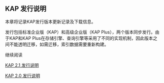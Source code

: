 ## KAP 发行说明

本章将记录KAP发行版本更新记录及下载信息。

发行包括标准企业版（KAP）和高级企业版（KAP Plus），两个版本同步发行。由于KAP和KAP Plus在存储引擎、查询引擎等采用了不同的实现机制，因此版本之间不能透明迁移，如需迁移，索引数据需要重新构建。

继续阅读

[KAP 2.1 发行说明](KAP_2_1_notes.cn.html)

[KAP 2.0 发行说明](KAP_2_0_notes.cn.html)

